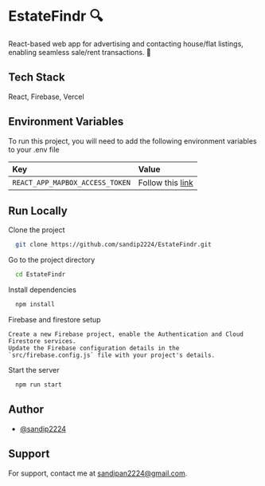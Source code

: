 # EstateFindr 🔍

React-based web app for advertising and contacting house/flat listings, enabling seamless sale/rent transactions. 💪

## Tech Stack

React, Firebase, Vercel

## Environment Variables

To run this project, you will need to add the following environment variables to your .env file

| Key | Value     |
| :-------- | :------- |
| `REACT_APP_MAPBOX_ACCESS_TOKEN` | Follow this [link](https://docs.mapbox.com/help/glossary/access-token/) |


## Run Locally

Clone the project

```bash
  git clone https://github.com/sandip2224/EstateFindr.git
```

Go to the project directory

```bash
  cd EstateFindr
```

Install dependencies

```bash
  npm install
```

Firebase and firestore setup

```
Create a new Firebase project, enable the Authentication and Cloud Firestore services.
Update the Firebase configuration details in the `src/firebase.config.js` file with your project's details.
```

Start the server

```bash
  npm run start
```


## Author

- [@sandip2224](https://www.github.com/sandip2224)

## Support

For support, contact me at sandipan2224@gmail.com.
